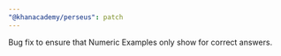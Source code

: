 ```yaml
---
"@khanacademy/perseus": patch
---
```


Bug fix to ensure that Numeric Examples only show for correct answers.

